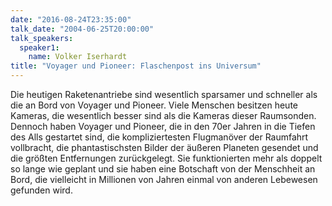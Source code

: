 ```yaml
---
date: "2016-08-24T23:35:00"
talk_date: "2004-06-25T20:00:00"
talk_speakers:
  speaker1:
    name: Volker Iserhardt
title: "Voyager und Pioneer: Flaschenpost ins Universum"
---
```


Die heutigen Raketenantriebe sind wesentlich sparsamer und schneller als die an Bord von Voyager und Pioneer. Viele Menschen besitzen heute Kameras, die wesentlich besser sind als die Kameras dieser Raumsonden. Dennoch haben Voyager und Pioneer, die in den 70er Jahren in die Tiefen des Alls gestartet sind, die kompliziertesten Flugmanöver der Raumfahrt vollbracht, die phantastischsten Bilder der äußeren Planeten gesendet und die größten Entfernungen zurückgelegt. Sie funktionierten mehr als doppelt so lange wie geplant und sie haben eine Botschaft von der Menschheit an Bord, die vielleicht in Millionen von Jahren einmal von anderen Lebewesen gefunden wird.
